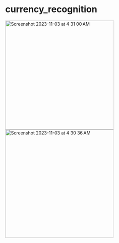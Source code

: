 # currency_recognition


<img width="345" alt="Screenshot 2023-11-03 at 4 31 00 AM" src="https://github.com/adityagaur0/currency_recognition/assets/112656570/a10cafb4-fda5-48be-8d84-6a0ddde5388f">
<img width="343" alt="Screenshot 2023-11-03 at 4 30 36 AM" src="https://github.com/adityagaur0/currency_recognition/assets/112656570/b68e9282-3d46-464a-9552-be88944059e3">
